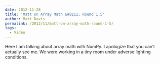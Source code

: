 ```yaml
---
date: 2012-11-28
title: 'Matt on Array Math &#8211; Round 1.5'
author: Matt Davis
permalink: /2012/11/matt-on-array-math-round-1-5/
tags:
  - Video
---
```

Here I am talking about array math with NumPy. I apologize that you can&#8217;t actually see me. We were working in a tiny room under adverse lighting conditions.

